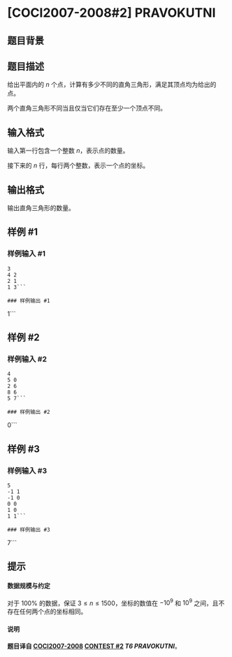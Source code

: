 # [COCI2007-2008#2]  PRAVOKUTNI

## 题目背景



## 题目描述

给出平面内的 $n$ 个点，计算有多少不同的直角三角形，满足其顶点均为给出的点。

两个直角三角形不同当且仅当它们存在至少一个顶点不同。

## 输入格式

输入第一行包含一个整数 $n$，表示点的数量。

接下来的 $n$ 行，每行两个整数，表示一个点的坐标。



## 输出格式

输出直角三角形的数量。

## 样例 #1

### 样例输入 #1
```
3
4 2
2 1
1 3```

### 样例输出 #1

```
1```

## 样例 #2

### 样例输入 #2
```
4
5 0
2 6
8 6
5 7```

### 样例输出 #2

```
0```

## 样例 #3

### 样例输入 #3
```
5
-1 1
-1 0
0 0
1 0
1 1```

### 样例输出 #3

```
7```

## 提示

#### 数据规模与约定

对于 $100\%$ 的数据，保证 $3\le n\le 1500$，坐标的数值在 $-10^9$ 和 $10^9$ 之间，且不存在任何两个点的坐标相同。
#### 说明

**题目译自 [COCI2007-2008](https://hsin.hr/coci/archive/2007_2008/) [CONTEST #2](https://hsin.hr/coci/archive/2007_2008/contest2_tasks.pdf) *T6  PRAVOKUTNI***。

